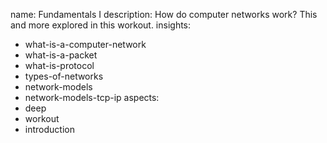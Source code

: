 name: Fundamentals I
description: How do computer networks work? This and more explored in this workout.
insights:
  - what-is-a-computer-network
  - what-is-a-packet
  - what-is-protocol
  - types-of-networks
  - network-models
  - network-models-tcp-ip
aspects:
  - deep
  - workout
  - introduction
 
